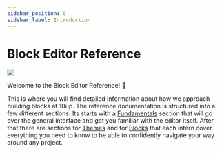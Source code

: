 ```yaml
---
sidebar_position: 0
sidebar_label: Introduction
---
```


# Block Editor Reference

![](/img/reference-icon.png)

Welcome to the Block Editor Reference! :wave:

This is where you will find detailed information about how we approach building blocks at 10up. The reference documentation is structured into a few different sections. Its starts with a [Fundamentals](./01-Fundamentals/the-editor.md) section that will go over the general interface and get you familiar with the editor itself. After that there are sections for [Themes](./02-Themes/styles.md) and for [Blocks](./03-Blocks/block-patterns.md) that each intern cover everything you need to know to be able to confidently navigate your way around any project.
